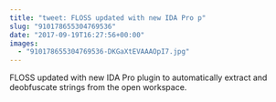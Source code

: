 ```yaml
---
title: "tweet: FLOSS updated with new IDA Pro p"
slug: "910178655304769536"
date: "2017-09-19T16:27:56+00:00"
images:
  - "910178655304769536-DKGaXtEVAAAOpI7.jpg"
---
```

FLOSS updated with new IDA Pro plugin to automatically extract and deobfuscate strings from the open workspace. 